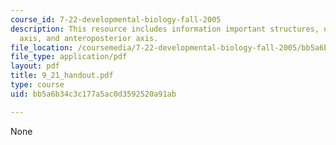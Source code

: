 ```yaml
---
course_id: 7-22-developmental-biology-fall-2005
description: This resource includes information important structures, dorsoventral
  axis, and anteroposterior axis.
file_location: /coursemedia/7-22-developmental-biology-fall-2005/bb5a6b34c3c177a5ac0d3592520a91ab_9_21_handout.pdf
file_type: application/pdf
layout: pdf
title: 9_21_handout.pdf
type: course
uid: bb5a6b34c3c177a5ac0d3592520a91ab

---
```

None